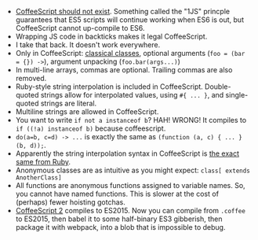 * [CoffeeScript should not exist](https://meta.discourse.org/t/is-it-better-for-discourse-to-use-javascript-or-coffeescript/3153/10). Something called the "1JS" princple guarantees that ES5 scripts will continue working when ES6 is out, but CoffeeScript cannot up-compile to ES6.
* Wrapping JS code in backticks makes it legal CoffeeScript.
* I take that back. It doesn't work everywhere.
* Only in CoffeeScript: [classical classes](http://coffeescript.org/#classes), optional arguments (`foo = (bar = {}) ->`), argument unpacking (`foo.bar(args...)`)
* In multi-line arrays, commas are optional. Trailing commas are also removed.
* Ruby-style string interpolation is included in CoffeeScript. Double-quoted strings allow for interpolated values, using `#{ ... }`, and single-quoted strings are literal.
* Multiline strings are allowed in CoffeeScript.
* You want to write `if not a instanceof b`? HAH! WRONG! It compiles to `if ((!a) instanceof b)` because coffeescript.
* `do(a=b, c=d) -> ...` is exactly the same as `(function (a, c) { ... }(b, d));`.
* Apparently the string interpolation syntax in CoffeeScript is [the exact same from Ruby](http://addyosmani.com/blog/backing-up-a-github-account/).
* Anonymous classes are as intuitive as you might expect: `class[ extends AnotherClass]`
* All functions are anonymous functions assigned to variable names. So, you cannot have named functions. This is slower at the cost of (perhaps) fewer hoisting gotchas.
* [CoffeeScript 2](http://coffeescript.org/v2/) compiles to ES2015. Now you can compile from `.coffee` to ES2015, then babel it to some half-binary ES3 gibberish, then package it with webpack, into a blob that is impossible to debug.